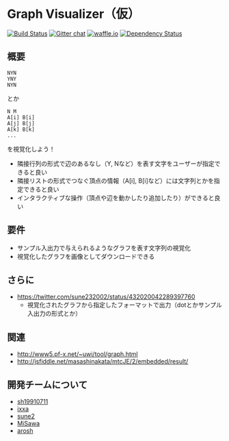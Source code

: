 # Graph Visualizer（仮）

[![Build Status](https://travis-ci.org/sh19910711/graph-visualizer.png?branch=develop)](https://travis-ci.org/sh19910711/graph-visualizer)
[![Gitter chat](https://badges.gitter.im/sh19910711/graph-visualizer.png)](https://gitter.im/sh19910711/graph-visualizer)
[![waffle.io](https://badge.waffle.io/sh19910711/graph-visualizer.png)](https://waffle.io/sh19910711/graph-visualizer)
[![Dependency Status](https://gemnasium.com/sh19910711/graph-visualizer.png)](https://gemnasium.com/sh19910711/graph-visualizer)

## 概要

```
NYN
YNY
NYN
```

とか

```
N M
A[i] B[i]
A[j] B[j]
A[k] B[k]
...

```

を視覚化しよう！

* 隣接行列の形式で辺のあるなし（Y, Nなど）を表す文字をユーザーが指定できると良い
* 隣接リストの形式でつなぐ頂点の情報（A[i], B[i]など）には文字列とかを指定できると良い
* インタラクティブな操作（頂点や辺を動かしたり追加したり）ができると良い

## 要件

* サンプル入出力で与えられるようなグラフを表す文字列の視覚化
* 視覚化したグラフを画像としてダウンロードできる

## さらに

* https://twitter.com/sune232002/status/432020042289397760
    * 視覚化されたグラフから指定したフォーマットで出力（dotとかサンプル入出力の形式とか）

## 関連

* http://www5.pf-x.net/~uwi/tool/graph.html
* http://jsfiddle.net/masashinakata/mtcJE/2/embedded/result/

## 開発チームについて

* [sh19910711](https://github.com/sh19910711)
* [ixxa](https://github.com/ixxa)
* [sune2](https://github.com/sune2)
* [MiSawa](https://github.com/MiSawa)
* [arosh](https://github.com/arosh)
